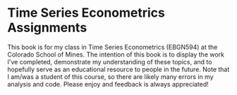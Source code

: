# Time Series Econometrics Assignments

This book is for my class in Time Series Econometrics (EBGN594) at the Colorado School of Mines. The intention of this book is to display the work I've completed, demonstrate my understanding of these topics, and to hopefully serve as an educational resource to people in the future. Note that I am/was a student of this course, so there are likely many errors in my analysis and code. Please enjoy and feedback is always appreciated!

```{tableofcontents}
```
